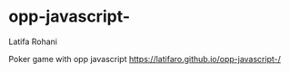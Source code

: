 # opp-javascript-
Latifa Rohani 

Poker game with opp javascript 
https://latifaro.github.io/opp-javascript-/
